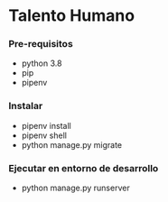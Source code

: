 # Talento Humano

### Pre-requisitos
- python 3.8
- pip
- pipenv
### Instalar 
- pipenv install
- pipenv shell
- python manage.py migrate
### Ejecutar en entorno de desarrollo
- python manage.py runserver
